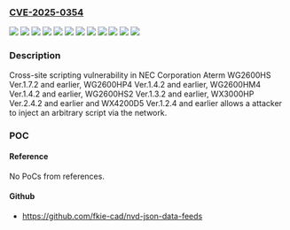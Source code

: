### [CVE-2025-0354](https://cve.mitre.org/cgi-bin/cvename.cgi?name=CVE-2025-0354)
![](https://img.shields.io/static/v1?label=Product&message=WG2600HM4&color=blue)
![](https://img.shields.io/static/v1?label=Product&message=WG2600HP4&color=blue)
![](https://img.shields.io/static/v1?label=Product&message=WG2600HS&color=blue)
![](https://img.shields.io/static/v1?label=Product&message=WG2600HS2&color=blue)
![](https://img.shields.io/static/v1?label=Product&message=WX3000HP&color=blue)
![](https://img.shields.io/static/v1?label=Product&message=WX4200D5&color=blue)
![](https://img.shields.io/static/v1?label=Version&message=Ver.1.2.4%20and%20earlier%20&color=brightgreen)
![](https://img.shields.io/static/v1?label=Version&message=Ver.1.3.2%20and%20earlier%20&color=brightgreen)
![](https://img.shields.io/static/v1?label=Version&message=Ver.1.4.2%20and%20earlier%20&color=brightgreen)
![](https://img.shields.io/static/v1?label=Version&message=Ver.1.7.2%20and%20earlier%20&color=brightgreen)
![](https://img.shields.io/static/v1?label=Version&message=Ver.2.4.2%20and%20earlier%20&color=brightgreen)
![](https://img.shields.io/static/v1?label=Vulnerability&message=CWE-79%3A%20Improper%20Neutralization%20of%20Input%20During%20Web%20Page%20Generation%20('Cross-site%20Scripting')&color=brightgreen)

### Description

Cross-site scripting vulnerability in NEC Corporation Aterm WG2600HS Ver.1.7.2 and earlier, WG2600HP4 Ver.1.4.2 and earlier, WG2600HM4 Ver.1.4.2 and earlier, WG2600HS2 Ver.1.3.2 and earlier, WX3000HP Ver.2.4.2 and earlier and WX4200D5 Ver.1.2.4 and earlier allows a attacker to inject an arbitrary script via the network.

### POC

#### Reference
No PoCs from references.

#### Github
- https://github.com/fkie-cad/nvd-json-data-feeds

